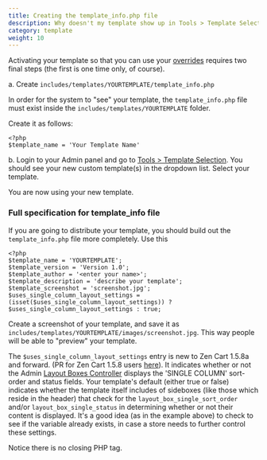 ```yaml
---
title: Creating the template_info.php file
description: Why doesn't my template show up in Tools > Template Selection? 
category: template
weight: 10
---
```


Activating your template so that you can use your [overrides](/user/template/template_overrides/)
requires two final steps (the first is one time only, of course). 

a. Create `includes/templates/YOURTEMPLATE/template_info.php`

In order for the system to "see" your template, the `template_info.php`
file must exist inside the `includes/templates/YOURTEMPLATE` folder. 

Create it as follows: 

```
<?php 
$template_name = 'Your Template Name'
``` 

b. Login to your Admin panel and go to [Tools > Template Selection](/user/admin_pages/tools/template_selection/).  You should see your new custom template(s) in the dropdown list. Select your template.

You are now using your new template. 

### Full specification for template_info file 

If you are going to distribute your template, you should build out the
`template_info.php` file more completely.  Use this 

```
<?php  
$template_name = 'YOURTEMPLATE';  
$template_version = 'Version 1.0';  
$template_author = '<enter your name>';  
$template_description = 'describe your template'; 
$template_screenshot = 'screenshot.jpg';  
$uses_single_column_layout_settings = (isset($uses_single_column_layout_settings)) ? $uses_single_column_layout_settings : true;
```

Create a screenshot of your template, and save it as `includes/templates/YOURTEMPLATE/images/screenshot.jpg`.  This way people will be able to "preview" your template.  

The `$uses_single_column_layout_settings` entry is new to Zen Cart 1.5.8a and forward. (PR for Zen Cart 1.5.8 users [here](https://github.com/zencart/zencart/pull/5429)).  It indicates whether or not the Admin [Layout Boxes Controller](/user/admin_pages/tools/layout_boxes_controller/) displays the 'SINGLE COLUMN' sort-order and status fields. Your template's default (either true or false) indicates whether the template itself includes of sideboxes (like those which reside in the header) that check for the `layout_box_single_sort_order` and/or `layout_box_single_status` in determining whether or not their content is displayed. It's a good idea (as in the example above) to check to see if the variable already exists, in case a store needs to further control these settings.

Notice there is no closing PHP tag.  


